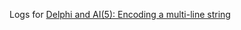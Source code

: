 Logs for [Delphi and AI(5): Encoding a multi-line string](https://www.thedelphigeek.com/2025/01/delphi-and-ai5-encoding-multi-line.html#more)
